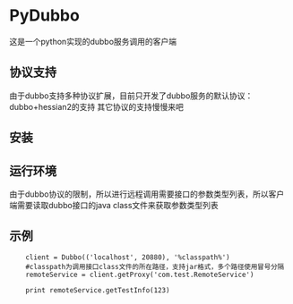PyDubbo
=======

这是一个python实现的dubbo服务调用的客户端

协议支持
------------
由于dubbo支持多种协议扩展，目前只开发了dubbo服务的默认协议：dubbo+hessian2的支持
其它协议的支持慢慢来吧

安装
--------

运行环境
-----------
由于dubbo协议的限制，所以进行远程调用需要接口的参数类型列表，所以客户端需要读取dubbo接口的java class文件来获取参数类型列表

示例
----------
        client = Dubbo(('localhost', 20880), '%classpath%')
        #classpath为调用接口class文件的所在路径，支持jar格式，多个路径使用冒号分隔
        remoteService = client.getProxy('com.test.RemoteService')

        print remoteService.getTestInfo(123)


